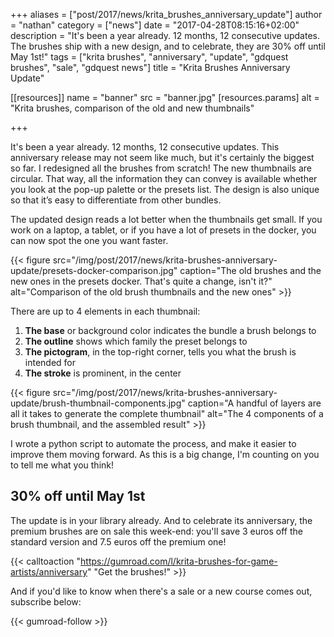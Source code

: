 +++
aliases = ["post/2017/news/krita_brushes_anniversary_update"]
author = "nathan"
category = ["news"]
date = "2017-04-28T08:15:16+02:00"
description = "It's been a year already. 12 months, 12 consecutive updates. The brushes ship with a new design, and to celebrate, they are 30% off until May 1st!"
tags = ["krita brushes", "anniversary", "update", "gdquest brushes", "sale", "gdquest news"]
title = "Krita Brushes Anniversary Update"

[[resources]]
  name = "banner"
  src = "banner.jpg"
  [resources.params]
    alt = "Krita brushes, comparison of the old and new thumbnails"

+++

It's been a year already. 12 months, 12 consecutive updates. This anniversary release may not seem like much, but it's certainly the biggest so far. I redesigned all the brushes from scratch! The new thumbnails are circular. That way, all the information they can convey is available whether you look at the pop-up palette or the presets list. The design is also unique so that it’s easy to differentiate from other bundles.

The updated design reads a lot better when the thumbnails get small. If you work on a laptop, a tablet, or if you have a lot of presets in the docker, you can now spot the one you want faster.

{{< figure
    src="/img/post/2017/news/krita-brushes-anniversary-update/presets-docker-comparison.jpg"
    caption="The old brushes and the new ones in the presets docker. That's quite a change, isn't it?"
    alt="Comparison of the old brush thumbnails and the new ones" >}}

There are up to 4 elements in each thumbnail:

1. **The base** or background color indicates the bundle a brush belongs to
1. **The outline** shows which family the preset belongs to
1. **The pictogram**, in the top-right corner, tells you what the brush is intended for
1. **The stroke** is prominent, in the center


{{< figure
    src="/img/post/2017/news/krita-brushes-anniversary-update/brush-thumbnail-components.jpg"
    caption="A handful of layers are all it takes to generate the complete thumbnail"
    alt="The 4 components of a brush thumbnail, and the assembled result" >}}

I wrote a python script to automate the process, and make it easier to improve them moving forward. As this is a big change, I'm counting on you to tell me what you think!

## 30% off until May 1st

The update is in your library already. And to celebrate its anniversary, the premium brushes are on sale this week-end: you'll save 3 euros off the standard version and 7.5 euros off the premium one!

{{< calltoaction "https://gumroad.com/l/krita-brushes-for-game-artists/anniversary" "Get the brushes!" >}}

And if you'd like to know when there's a sale or a new course comes out, subscribe below:

{{< gumroad-follow >}}